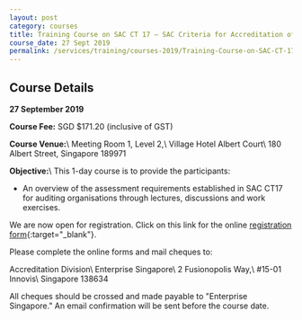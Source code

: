 ```yaml
---
layout: post
category: courses
title: Training Course on SAC CT 17 – SAC Criteria for Accreditation of Auditing Organisations
course_date: 27 Sept 2019
permalink: /services/training/courses-2019/Training-Course-on-SAC-CT-17
---
```


## Course Details
**27 September 2019**

**Course Fee:** SGD $171.20 (inclusive of GST)

**Course Venue:**\\
Meeting Room 1, Level 2,\\
Village Hotel Albert Court\\
180 Albert Street, Singapore 189971
 
**Objective:**\\
This 1-day course is to provide the participants:

* An overview of the assessment requirements established in SAC CT17 for auditing organisations through lectures, discussions and work exercises.

We are now open for registration.  Click on this link for the online [registration form](https://form.gov.sg/5d3036df5f62720018314389){:target="_blank"}.

Please complete the online forms and mail cheques to:

Accreditation Division\\
Enterprise Singapore\\
2 Fusionopolis Way,\\
#15-01 Innovis\\
Singapore 138634

All cheques should be crossed and made payable to "Enterprise Singapore." An email confirmation will be sent before the course date. 
